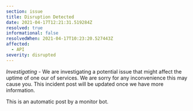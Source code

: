 ```yaml
---
section: issue
title: Disruption Detected
date: 2021-04-17T12:21:31.519284Z
resolved: true
informational: false
resolvedWhen: 2021-04-17T10:23:20.527443Z
affected:
  - API
severity: disrupted
---
```

*Investigating* - We are investigating a potential issue that might affect the uptime of one our of services. We are sorry for any inconvenience this may cause you. This incident post will be updated once we have more information.

This is an automatic post by a monitor bot.
        